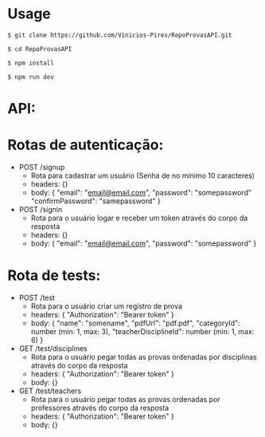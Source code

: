 # Usage
```
$ git clone https://github.com/Vinicios-Pires/RepoProvasAPI.git

$ cd RepoProvasAPI

$ npm install

$ npm run dev
```
#

# API:

# Rotas de autenticação:

- POST /signup
  - Rota para cadastrar um usuário (Senha de no mínimo 10 caracteres)
  - headers: {}
  - body: {
    "email": "email@email.com",
    "password": "somepassword"
    "confirmPassword": "samepassword"
    }
- POST /signin
  - Rota para o usuário logar e receber um token através do corpo da resposta
  - headers: {}
  - body: {
    "email": "email@email.com",
    "password": "somepassword"
    }

# Rota de tests:

- POST /test
  - Rota para o usuário criar um registro de prova
  - headers: {
    "Authorization": "Bearer token"
    }
  - body: {
    "name": "somename",
	  "pdfUrl": "pdf.pdf",
	  "categoryId": number (min: 1, max: 3),
	  "teacherDisciplineId": number (min: 1, max: 6)
    }
- GET /test/disciplines
  - Rota para o usuário pegar todas as provas ordenadas por disciplinas através do corpo da resposta
  - headers: {
    "Authorization": "Bearer token"
    }
  - body: {}
- GET /test/teachers
  - Rota para o usuário pegar todas as provas ordenadas por professores através do corpo da resposta
  - headers: {
    "Authorization": "Bearer token"
    }
  - body: {}
